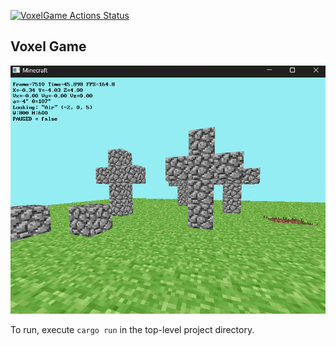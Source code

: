 [![VoxelGame Actions Status](https://github.com/ShadowElf37/VoxelGame/workflows/rust.yml/badge.svg)](https://github.com/ShadowElf37/VoxelGame/actions)

## Voxel Game

![image didn't load](example.png "Not Minecraft")

To run, execute `cargo run` in the top-level project directory.
